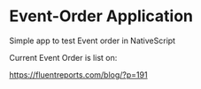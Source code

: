 # Event-Order Application

Simple app to test Event order in NativeScript

Current Event Order is list on:

https://fluentreports.com/blog/?p=191


